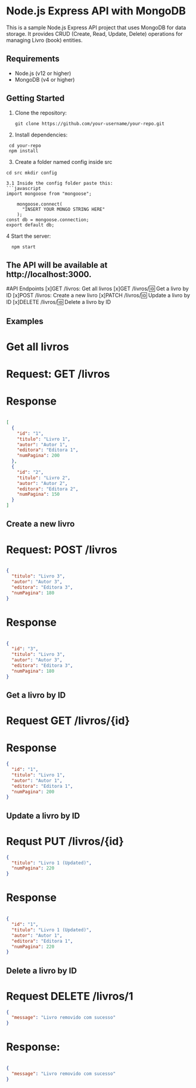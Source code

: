 # Node.js Express API with MongoDB

This is a sample Node.js Express API project that uses MongoDB for data storage. It provides CRUD (Create, Read, Update, Delete) operations for managing Livro (book) entities.

## Requirements

- Node.js (v12 or higher)
- MongoDB (v4 or higher)

## Getting Started

1. Clone the repository:

   ```shell
   git clone https://github.com/your-username/your-repo.git

2. Install dependencies:
 ```shell
  cd your-repo
  npm install
```

3. Create a folder named config inside src
  ```shell
  cd src mkdir config

3.1 Inside the config folder paste this:
  ```javascript  
  import mongoose from "mongoose";

      mongoose.connect(
        "INSERT YOUR MONGO STRING HERE"
      );
const db = mongoose.connection;
export default db;
  ```

4 Start the server:
  ```shell
    npm start
```

## The API will be available at http://localhost:3000.

#API Endpoints
[x]GET /livros: Get all livros
[x]GET /livros/:id: Get a livro by ID
[x]POST /livros: Create a new livro
[x]PATCH /livros/:id: Update a livro by ID
[x]DELETE /livros/:id: Delete a livro by ID

## Examples
# Get all livros
# Request: GET /livros

# Response
```json 

[
  {
    "id": "1",
    "titulo": "Livro 1",
    "autor": "Autor 1",
    "editora": "Editora 1",
    "numPagina": 200
  },
  {
    "id": "2",
    "titulo": "Livro 2",
    "autor": "Autor 2",
    "editora": "Editora 2",
    "numPagina": 150
  }
]

```

## Create a new livro
# Request: POST /livros

```json

{
  "titulo": "Livro 3",
  "autor": "Autor 3",
  "editora": "Editora 3",
  "numPagina": 180
}

```
# Response
```json

{
  "id": "3",
  "titulo": "Livro 3",
  "autor": "Autor 3",
  "editora": "Editora 3",
  "numPagina": 180
}

```

## Get a livro by ID
# Request GET /livros/{id}

# Response

```json
{
  "id": "1",
  "titulo": "Livro 1",
  "autor": "Autor 1",
  "editora": "Editora 1",
  "numPagina": 200
}
```

## Update a livro by ID
# Requst PUT /livros/{id}

```json
{
  "titulo": "Livro 1 (Updated)",
  "numPagina": 220
}
```

# Response 
```json 

{
  "id": "1",
  "titulo": "Livro 1 (Updated)",
  "autor": "Autor 1",
  "editora": "Editora 1",
  "numPagina": 220
}

```
## Delete a livro by ID
# Request DELETE /livros/1
```json
{
  "message": "Livro removido com sucesso"
}

```
# Response:

```json

{
  "message": "Livro removido com sucesso"
}



```